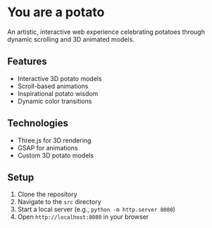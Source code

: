 # You are a potato

An artistic, interactive web experience celebrating potatoes through dynamic scrolling and 3D animated models.

## Features
- Interactive 3D potato models
- Scroll-based animations
- Inspirational potato wisdom
- Dynamic color transitions

## Technologies
- Three.js for 3D rendering
- GSAP for animations
- Custom 3D potato models

## Setup
1. Clone the repository
2. Navigate to the `src` directory
3. Start a local server (e.g., `python -m http.server 8080`)
4. Open `http://localhost:8080` in your browser
